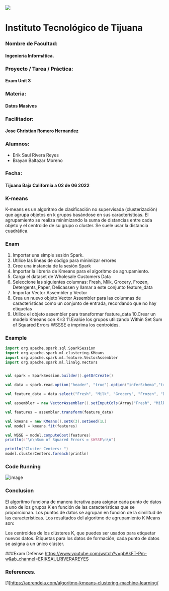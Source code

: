 ![](https://encrypted-tbn0.gstatic.com/images?q=tbn:ANd9GcQ4Dze8yYYzBPaBVPf7j9Mx9NkHZDDzKXzavCoUnkZuO0xqHG3__mjVJOearB9bEeY4sg&usqp=CAU)
# Instituto Tecnológico de Tijuana
### Nombre de Facultad:
#### Ingeniería Informática.
### Proyecto / Tarea / Práctica:
#### Exam Unit 3
### Materia:
#### Datos Masivos
### Facilitador:
#### Jose Christian Romero Hernandez
### Alumnos:
- Erik Saul Rivera Reyes
- Brayan Baltazar Moreno

### Fecha:
#### Tijuana Baja California a 02 de 06 2022 

### K-means
K-means es un algoritmo de clasificación no supervisada (clusterización) que agrupa objetos en k grupos basándose en sus características. 
El agrupamiento se realiza minimizando la suma de distancias entre cada objeto y el centroide de su grupo o cluster. 
Se suele usar la distancia cuadrática.

### Exam
1. Importar una simple sesión Spark. 
2. Utilice las lineas de código para minimizar errores 
3. Cree una instancia de la sesión Spark 
4. Importar la librería de Kmeans para el algoritmo de agrupamiento. 
5. Carga el dataset de Wholesale Customers Data 
6. Seleccione las siguientes columnas: Fresh, Milk, Grocery, Frozen, Detergents_Paper,  Delicassen y llamar a este conjunto feature_data 
7. Importar Vector Assembler y Vector 
8. Crea un nuevo objeto Vector Assembler para las columnas de caracteristicas como un conjunto de entrada, recordando que no hay etiquetas 
9. Utilice el objeto assembler para transformar feature_data 
10.Crear un modelo Kmeans con K=3 
11.Evalúe los grupos utilizando Within Set Sum of Squared Errors WSSSE e imprima los  centroides.

 
### Example
  
```scala
import org.apache.spark.sql.SparkSession
import org.apache.spark.ml.clustering.KMeans
import org.apache.spark.ml.feature.VectorAssembler
import org.apache.spark.ml.linalg.Vectors


val spark = SparkSession.builder().getOrCreate()

val data = spark.read.option("header", "true").option("inferSchema","true")csv("G:/COSAS PC/FILES/ESCUELA/DECIMO/DATOS_MASIVOS/Wholesale customers data.csv")

val feature_data = data.select("Fresh", "Milk", "Grocery", "Frozen", "Detergents_Paper", "Delicassen")

val assembler = new VectorAssembler().setInputCols(Array("Fresh", "Milk", "Grocery", "Frozen", "Detergents_Paper", "Delicassen")).setOutputCol("features")

val features = assembler.transform(feature_data)

val kmeans = new KMeans().setK(3).setSeed(1L)
val model = kmeans.fit(features)

val WSSE = model.computeCost(features)
println(s"\n\nSum of Squared Errors = $WSSE\n\n")

println("Cluster Centers: ")
model.clusterCenters.foreach(println)

```

### Code Running
![image](https://user-images.githubusercontent.com/40293937/171579052-ec6b5add-9563-4a81-a87d-9e8029133ae1.png)



### Conclusion
El algoritmo funciona de manera iterativa para asignar cada punto de datos a uno de los grupos K en función de las características que se proporcionan. 
Los puntos de datos se agrupan en función de la similitud de las características. Los resultados del algoritmo de agrupamiento K Means son:

Los centroides de los clústeres K, que puedes ser usados para etiquetar nuevos datos.
Etiquetas para los datos de formación, cada punto de datos se asigna a un único clúster.

###Exam Defense
https://www.youtube.com/watch?v=pbAkFT-Pm-w&ab_channel=ERIKSAULRIVERAREYES

### References.
[1]https://aprendeia.com/algoritmo-kmeans-clustering-machine-learning/




